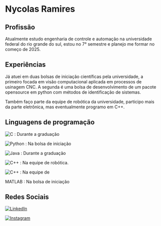 #  Nycolas Ramires

## Profissão
Atualmente estudo engenharia de controle e automação na universidade federal do rio grande do sul, estou no 7° semestre e planejo me formar no começo de 2025.

## Experiências

Já atuei em duas bolsas de iniciação científicas pela universidade, a primeiro focada em visão computacional aplicada em processos de usinagem CNC. 
A segunda é uma bolsa de desenvolvimento de um pacote opensource em python com métodos de identificação de sistemas.

Também faço parte da equipe de robótica da universidade, participo mais da parte eletrônica, mas eventualmente programo em C++.

## Linguagens de programação

![C](https://img.shields.io/badge/C-000?style=for-the-badge&logo=c) : Durante a graduação

![Python](https://img.shields.io/badge/Python-000?style=for-the-badge&logo=python) : Na bolsa de iniciação

![Java](https://img.shields.io/badge/Java-000?style=for-the-badge&logo=java) : Durante a graduação

![C++](https://img.shields.io/badge/C%2B%2B-000?style=for-the-badge&logo=c%2B%2B&logoColor=00599C) : Na equipe de robótica.

![C++](https://img.shields.io/badge/C%2B%2B-000?style=for-the-badge&logo=c%2B%2B&logoColor=00599C) : Na equipe de 

MATLAB : Na bolsa de iniciação

## Redes Sociais

[![LinkedIn](https://img.shields.io/badge/LinkedIn-000?style=for-the-badge&logo=linkedin&logoColor=0E76A8)](https://www.linkedin.com/in/nycolas-ramires-551b13215/)

[![Instagram](https://img.shields.io/badge/Instagram-000?style=for-the-badge&logo=instagram)](https://www.instagram.com/nycolas_ramires/)


